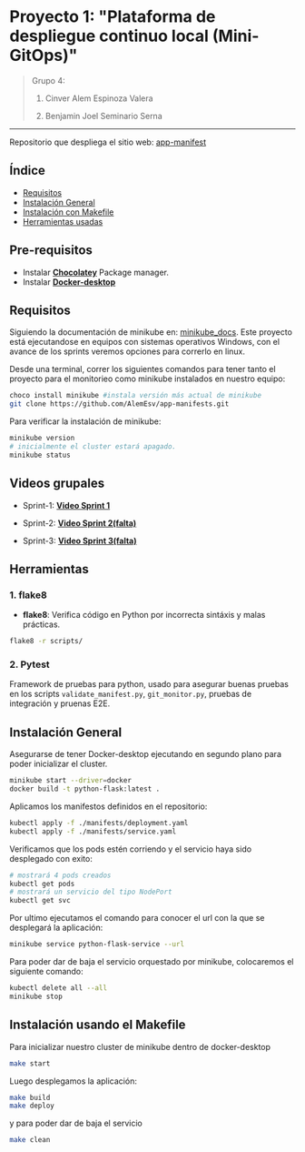 # Proyecto 1: "Plataforma de despliegue continuo local (Mini-GitOps)"

> Grupo 4:
>
> 1. Cinver Alem Espinoza Valera
>
> 2. Benjamin Joel Seminario Serna
>
---

Repositorio que despliega el sitio web: [app-manifest](https://github.com/AlemEsv/app-manifests)

## Índice

- [Requisitos](#requisitos)
- [Instalación General](#instalación-general)
- [Instalación con Makefile](#instalación-usando-el-makefile)
- [Herramientas usadas](#herramientas)

## Pre-requisitos

- Instalar [**Chocolatey**](https://chocolatey.org/) Package manager.
- Instalar [**Docker-desktop**](https://docs.docker.com/desktop/setup/install/windows-install/)
## Requisitos

Siguiendo la documentación de minikube en: [minikube_docs](https://minikube.sigs.k8s.io/docs/).
Este proyecto está ejecutandose en equipos con sistemas operativos Windows, con el avance de los sprints veremos opciones para correrlo en linux.

Desde una terminal, correr los siguientes comandos para tener tanto el proyecto para el monitorieo como minikube instalados en nuestro equipo:

```bash
choco install minikube #instala versión más actual de minikube
git clone https://github.com/AlemEsv/app-manifests.git
```

Para verificar la instalación de minikube:

```bash
minikube version
# inicialmente el cluster estará apagado.
minikube status
```

## Videos grupales

- Sprint-1: [**Video Sprint 1**](https://drive.google.com/file/d/1-30PtTELNW6knPTHX6XkzuL55M5NAowj/view?usp=sharing)

- Sprint-2: [**Video Sprint 2(falta)**](https://drive.google.com/drive/folders/17LHca0hkqFgUesVOaw6JTp_Z-2xtlv5w)

- Sprint-3: [**Video Sprint 3(falta)**](https://drive.google.com/drive/folders/17LHca0hkqFgUesVOaw6JTp_Z-2xtlv5w)

## Herramientas

### 1. flake8

* **flake8**: Verifica código en Python por incorrecta sintáxis y malas prácticas.

```bash
flake8 -r scripts/
```

### 2. Pytest

Framework de pruebas para python, usado para asegurar buenas pruebas en los scripts `validate_manifest.py`, `git_monitor.py`, pruebas de integración y pruenas E2E.

## Instalación General

Asegurarse de tener Docker-desktop ejecutando en segundo plano para poder inicializar el cluster.

```bash
minikube start --driver=docker
docker build -t python-flask:latest .
```

Aplicamos los manifestos definidos en el repositorio:

```bash
kubectl apply -f ./manifests/deployment.yaml
kubectl apply -f ./manifests/service.yaml
```

Verificamos que los pods estén corriendo y el servicio haya sido desplegado con exito:

```bash
# mostrará 4 pods creados
kubectl get pods
# mostrará un servicio del tipo NodePort
kubectl get svc
```

Por ultimo ejecutamos el comando para conocer el url con la que se desplegará la aplicación:

```bash
minikube service python-flask-service --url
```

Para poder dar de baja el servicio orquestado por minikube, colocaremos el siguiente comando:

```bash
kubectl delete all --all
minikube stop
```

## Instalación usando el Makefile

Para inicializar nuestro cluster de minikube dentro de docker-desktop
```bash
make start
```
Luego desplegamos la aplicación:
```bash
make build
make deploy
```
y para poder dar de baja el servicio
```bash
make clean
```
